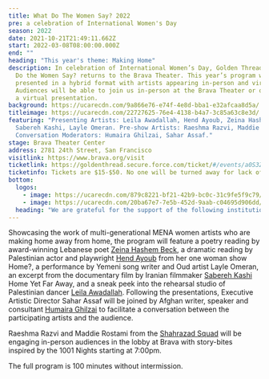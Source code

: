 ```yaml
---
title: What Do The Women Say? 2022
pre: a celebration of International Women's Day
season: 2022
date: 2021-10-21T21:49:11.662Z
start: 2022-03-08T08:00:00.000Z
end: ""
heading: "This year's theme: Making Home"
description: In celebration of International Women’s Day, Golden Thread’s What
  Do the Women Say? returns to the Brava Theater. This year’s program will be
  presented in a hybrid format with artists appearing in-person and virtually.
  Audiences will be able to join us in-person at the Brava Theater or online for
  a virtual presentation.
background: https://ucarecdn.com/9a866e76-e74f-4e8d-bba1-e32afcaa8d5a/
titleimage: https://ucarecdn.com/22727625-76e4-4138-b4a7-3c85a63c8e3d/
featuring: "Presenting Artists: Leila Awadallah, Hend Ayoub, Zeina Hashem Beck,
  Sabereh Kashi, Layle Omeran. Pre-show Artists: Raeshma Razvi, Maddie Rostami.
  Conversation Moderators: Humaira Ghilzai, Sahar Assaf."
stage: Brava Theater Center
address: 2781 24th Street, San Francisco
visitlink: https://www.brava.org/visit
ticketlink: https://goldenthread.secure.force.com/ticket/#/events/a0S3Z000007ZfF3UAK
ticketinfo: Tickets are $15-$50. No one will be turned away for lack of funds.
bottom:
  logos:
    - image: https://ucarecdn.com/879c8221-bf21-42b9-bc0c-31c9fe5f9c79/
    - image: https://ucarecdn.com/20ba67e7-7e5b-452d-9aab-c04695d906dd/
  heading: "We are grateful for the support of the following institutions:"
---
```

Showcasing the work of multi-generational MENA women artists who are making home away from home, the program will feature a poetry reading by award-winning Lebanese poet [Zeina Hashem Beck](www.zeinahashembeck.com/), a dramatic reading by Palestinian actor and playwright [Hend Ayoub](https://www.hendayoub.com/) from her one woman show Home?, a performance by Yemeni song writer and Oud artist Layle Omeran, an excerpt from the documentary film by Iranian filmmaker [Sabereh Kashi](https://www.filmmakerscollaborative.org/home-yet-far-away) Home Yet Far Away, and a sneak peek into the rehearsal studio of Palestinian dancer [Leila Awadallah](https://www.leilaawadallah.com/new-index). Following the presentations, Executive Artistic Director Sahar Assaf will be joined by Afghan writer, speaker and consultant [Humaira Ghilzai](https://www.humairaghilzai.com/) to facilitate a conversation between the participating artists and the audience. 

Raeshma Razvi and Maddie Rostami from the [Shahrazad Squad](https://shahrazadsquad.org/) will be engaging in-person audiences in the lobby at Brava with story-bites inspired by the 1001 Nights starting at 7:00pm.

The full program is 100 minutes without intermission.